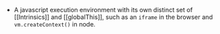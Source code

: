- A javascript execution environment with its own distinct set of [[Intrinsics]] and [[globalThis]], such as an `iframe` in the browser and `vm.createContext()` in node.
